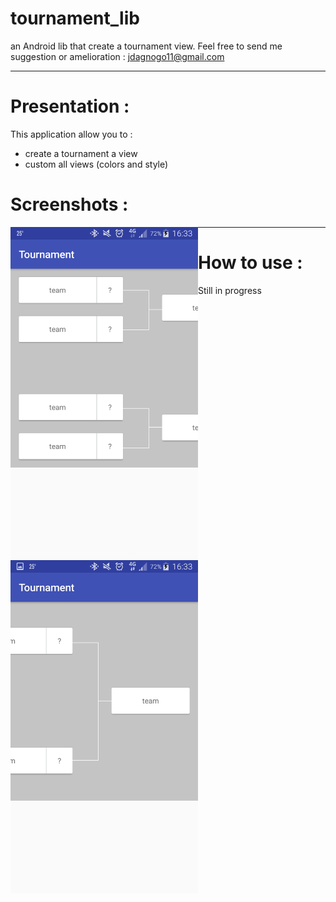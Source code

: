 # tournament_lib

an Android lib that create a tournament view.
Feel free to send me suggestion or amelioration  : jdagnogo11@gmail.com

-----------------------------------------------------------------------------------------------------------------------------

# Presentation : 
This application allow you to :
  * create a tournament a view
  * custom all views (colors and style)
  
 
# Screenshots : 
<img src="https://github.com/jdagnogo/tournament_lib/blob/master/screenshots/Screenshot_2017-10-25-16-33-34.png" width="300" style=" float : left;">
<img src="https://github.com/jdagnogo/tournament_lib/blob/master/screenshots/Screenshot_2017-10-25-16-33-43.png" width="300" style=" float : left;">

-----------------------------------------------------------------------------------------------------------------------------

# How to use :

Still in progress



